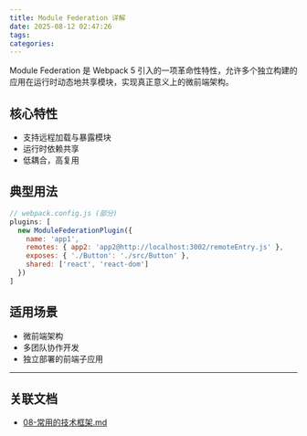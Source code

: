 ```yaml
---
title: Module Federation 详解
date: 2025-08-12 02:47:26
tags:
categories:
---
```


Module Federation 是 Webpack 5 引入的一项革命性特性，允许多个独立构建的应用在运行时动态地共享模块，实现真正意义上的微前端架构。

## 核心特性

- 支持远程加载与暴露模块
- 运行时依赖共享
- 低耦合，高复用

## 典型用法

```js
// webpack.config.js (部分)
plugins: [
  new ModuleFederationPlugin({
    name: 'app1',
    remotes: { app2: 'app2@http://localhost:3002/remoteEntry.js' },
    exposes: { './Button': './src/Button' },
    shared: ['react', 'react-dom']
  })
]
```

## 适用场景

- 微前端架构
- 多团队协作开发
- 独立部署的前端子应用

---

## 关联文档

- [08-常用的技术框架.md](./08-常用的技术框架.md)